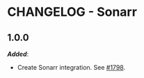 # CHANGELOG - Sonarr

## 1.0.0

***Added***: 

* Create Sonarr integration. See [#1798](https://github.com/DataDog/integrations-extras/pull/1798).

